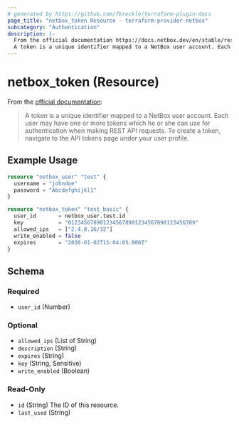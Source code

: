 ```yaml
---
# generated by https://github.com/fbreckle/terraform-plugin-docs
page_title: "netbox_token Resource - terraform-provider-netbox"
subcategory: "Authentication"
description: |-
  From the official documentation https://docs.netbox.dev/en/stable/rest-api/authentication/#tokens:
  A token is a unique identifier mapped to a NetBox user account. Each user may have one or more tokens which he or she can use for authentication when making REST API requests. To create a token, navigate to the API tokens page under your user profile.
---
```


# netbox_token (Resource)

From the [official documentation](https://docs.netbox.dev/en/stable/rest-api/authentication/#tokens):

> A token is a unique identifier mapped to a NetBox user account. Each user may have one or more tokens which he or she can use for authentication when making REST API requests. To create a token, navigate to the API tokens page under your user profile.

## Example Usage

```terraform
resource "netbox_user" "test" {
  username = "johndoe"
  password = "Abcdefghijkl1"
}

resource "netbox_token" "test_basic" {
  user_id       = netbox_user.test.id
  key           = "0123456789012345678901234567890123456789"
  allowed_ips   = ["2.4.8.16/32"]
  write_enabled = false
  expires       = "2036-01-02T15:04:05.000Z"
}
```

<!-- schema generated by tfplugindocs -->
## Schema

### Required

- `user_id` (Number)

### Optional

- `allowed_ips` (List of String)
- `description` (String)
- `expires` (String)
- `key` (String, Sensitive)
- `write_enabled` (Boolean)

### Read-Only

- `id` (String) The ID of this resource.
- `last_used` (String)


